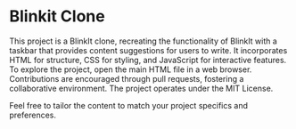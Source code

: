 # Blinkit Clone
This project is a BlinkIt clone, recreating the functionality of BlinkIt with a taskbar that provides content suggestions for users to write. It incorporates HTML for structure, CSS for styling, and JavaScript for interactive features. To explore the project, open the main HTML file in a web browser. Contributions are encouraged through pull requests, fostering a collaborative environment. The project operates under the MIT License.

Feel free to tailor the content to match your project specifics and preferences.

